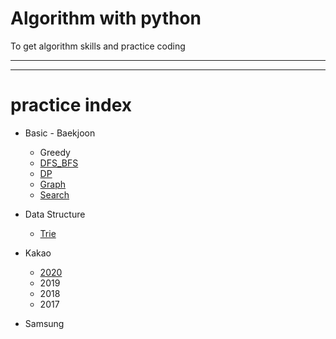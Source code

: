 # Algorithm with python
To get algorithm skills and practice coding

---
---

# practice index

- Basic - Baekjoon
	- Greedy
	- [DFS_BFS](https://github.com/Err0rCode7/algorithm/tree/master/baekjoon/bfs_dfs)
	- [DP](https://github.com/Err0rCode7/algorithm/tree/master/baekjoon/dp)
	- [Graph](https://github.com/Err0rCode7/algorithm/tree/master/baekjoon/dijkstra_graph)
	- [Search](https://github.com/Err0rCode7/algorithm/tree/master/baekjoon/search)

- Data Structure
	- [Trie](https://github.com/Err0rCode7/algorithm/tree/master/data_struct/trie.py)

- Kakao
	- [2020](https://github.com/Err0rCode7/algorithm/tree/master/kakao/2020)
	- 2019
	- 2018
	- 2017

- Samsung
